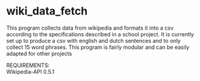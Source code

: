 # wiki_data_fetch
This program collects data from wikipedia and 
formats it into a csv according to the specifications 
described in a school project. It is currently
set up to produce a csv with english and dutch 
sentences and to only collect 15 word phrases.
This program is fairly modular and can be easily adapted
for other projects

REQUIREMENTS:  
Wikipedia-API 0.5.1